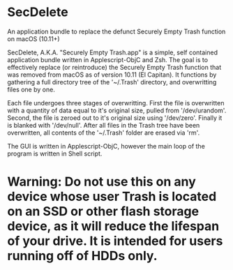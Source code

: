 # SecDelete
An application bundle to replace the defunct Securely Empty Trash function on macOS (10.11+)

  SecDelete, A.K.A. "Securely Empty Trash.app" is a simple, self contained application bundle written in Applescript-ObjC
and Zsh. The goal is to effectively replace (or reintroduce) the Securely Empty Trash function that was removed from macOS as of version 10.11 (El Capitan). It functions by gathering a full directory tree of the '~/.Trash' directory, and overwritting files one by one.

  Each file undergoes three stages of overwritting. First the file is overwritten with a quantity of data equal to it's original size, pulled from '/dev/urandom'. Second, the file is zeroed out to it's original size using '/dev/zero'. Finally it is blanked with '/dev/null'. After all files in the Trash tree have been overwritten, all contents of the '~/.Trash' folder are erased via 'rm'.
  
  The GUI is written in Applescript-ObjC, however the main loop of the program is written in Shell script. 
  
  # Warning: Do not use this on any device whose user Trash is located on an SSD or other flash storage device, as it will reduce the lifespan of your drive. It is intended for users running off of HDDs only.
